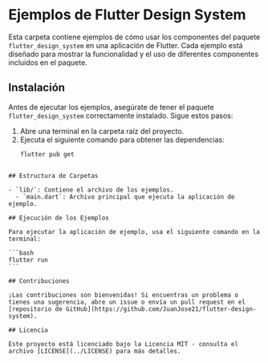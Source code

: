 # Ejemplos de Flutter Design System

Esta carpeta contiene ejemplos de cómo usar los componentes del paquete `flutter_design_system` en una aplicación de Flutter. Cada ejemplo está diseñado para mostrar la funcionalidad y el uso de diferentes componentes incluidos en el paquete.

## Instalación

Antes de ejecutar los ejemplos, asegúrate de tener el paquete `flutter_design_system` correctamente instalado. Sigue estos pasos:

1. Abre una terminal en la carpeta raíz del proyecto.
2. Ejecuta el siguiente comando para obtener las dependencias:
   ```bash
   flutter pub get
   ```

````

## Estructura de Carpetas

- `lib/`: Contiene el archivo de los ejemplos.
  - `main.dart`: Archivo principal que ejecuta la aplicación de ejemplo.

## Ejecución de los Ejemplos

Para ejecutar la aplicación de ejemplo, usa el siguiente comando en la terminal:

```bash
flutter run
```

## Contribuciones

¡Las contribuciones son bienvenidas! Si encuentras un problema o tienes una sugerencia, abre un issue o envía un pull request en el [repositorio de GitHub](https://github.com/JuanJose21/flutter-design-system).

## Licencia

Este proyecto está licenciado bajo la Licencia MIT - consulta el archivo [LICENSE](../LICENSE) para más detalles.
````
